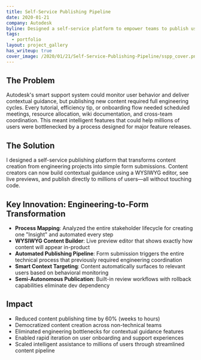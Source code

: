```yaml
---
title: Self-Service Publishing Pipeline
date: 2020-01-21
company: Autodesk
byline: Designed a self-service platform to empower teams to publish user-facing "Insights" and guidance content
tags:
  - portfolio
layout: project_gallery
has_writeup: true
cover_image: /2020/01/21/Self-Service-Publishing-Pipeline/sspp_cover.png
--- 
```


## The Problem

Autodesk's smart support system could monitor user behavior and deliver contextual guidance, but publishing new content required full engineering cycles. Every tutorial, efficiency tip, or onboarding flow needed scheduled meetings, resource allocation, wiki documentation, and cross-team coordination. This meant intelligent features that could help millions of users were bottlenecked by a process designed for major feature releases.

## The Solution

I designed a self-service publishing platform that transforms content creation from engineering projects into simple form submissions. Content creators can now build contextual guidance using a WYSIWYG editor, see live previews, and publish directly to millions of users—all without touching code.

## Key Innovation: Engineering-to-Form Transformation

- **Process Mapping**: Analyzed the entire stakeholder lifecycle for creating one "Insight" and automated every step
- **WYSIWYG Content Builder**: Live preview editor that shows exactly how content will appear in-product
- **Automated Publishing Pipeline**: Form submission triggers the entire technical process that previously required engineering coordination
- **Smart Context Targeting**: Content automatically surfaces to relevant users based on behavioral monitoring
- **Semi-Autonomous Publication**: Built-in review workflows with rollback capabilities eliminate dev dependency

## Impact

- Reduced content publishing time by 60% (weeks to hours)
- Democratized content creation across non-technical teams
- Eliminated engineering bottlenecks for contextual guidance features
- Enabled rapid iteration on user onboarding and support experiences
- Scaled intelligent assistance to millions of users through streamlined content pipeline

